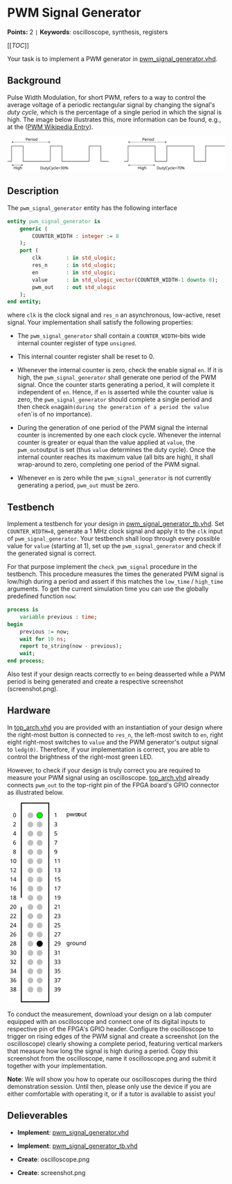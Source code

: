 
# PWM Signal Generator

**Points:** 2 `|` **Keywords**: oscilloscope, synthesis, registers

[[_TOC_]]

Your task is to implement a PWM generator in [pwm_signal_generator.vhd](src/pwm_signal_generator.vhd).


## Background

Pulse Width Modulation, for short PWM, refers to a way to control the average voltage of a periodic rectangular signal by changing the signal's *duty cycle*, which is the percentage of a single period in which the signal is high.
The image below illustrates this, more information can be found, e.g., at the ([PWM Wikipedia Entry](https://en.wikipedia.org/wiki/Pulse-width_modulation)).


![PWM Illustration](.mdata/pwm.svg)



## Description

The `pwm_signal_generator` entity has the following interface


```vhdl
entity pwm_signal_generator is
	generic (
		COUNTER_WIDTH : integer := 8
	);
	port (
		clk        : in std_ulogic;
		res_n      : in std_ulogic;
		en         : in std_ulogic;
		value      : in std_ulogic_vector(COUNTER_WIDTH-1 downto 0);
		pwm_out    : out std_ulogic
	);
end entity;
```


where `clk` is the clock signal and `res_n` an asynchronous, low-active, reset signal.
Your implementation shall satisfy the following properties:

- The `pwm_signal_generator` shall contain a `COUNTER_WIDTH`-bits wide internal counter register of type `unsigned`.

- This internal counter register shall be reset to 0.

- Whenever the internal counter is zero, check the enable signal `en`.
  If it is high, the `pwm_signal_generator` shall generate one period of the PWM signal.
  Once the counter starts generating a period, it will complete it independent of `en`.
  Hence, if `en` is asserted while the counter value is zero, the `pwm_signal_generator` should complete a single period and then check `en`again` (during the generation of a period the value of `en`is of no importance).

- During the generation of one period of the PWM signal the internal counter is incremented by one each clock cycle.
  Whenever the internal counter is greater or equal than the value applied at `value`, the `pwm_out`output is set (thus `value` determines the duty cycle).
  Once the internal counter reaches its maximum value (all bits are high), it shall wrap-around to zero, completing one period of the PWM signal.

- Whenever `en` is zero while the `pwm_signal_generator` is not currently generating a period, `pwm_out` must be zero.




## Testbench

Implement a testbench for your design in [pwm_signal_generator_tb.vhd](tb/pwm_signal_generator_tb.vhd).
Set `COUNTER_WIDTH=8`, generate a 1 MHz clock signal and apply it to the `clk` input of `pwm_signal_generator`.
Your testbench shall loop through every possible value for `value` (starting at 1), set up the `pwm_signal_generator` and check if the generated signal is correct.


For that purpose implement the `check_pwm_signal` procedure in the testbench.
This procedure measures the times the generated PWM signal is low/high during a period and assert if this matches the `low_time` / `high_time` arguments.
To get the current simulation time you can use the globally predefined function `now`:



```vhdl
process is
	variable previous : time;
begin
	previous := now;
	wait for 10 ns;
	report to_string(now - previous);
	wait;
end process;
```


Also test if your design reacts correctly to `en` being deasserted while a PWM period is being generated and create a respective screenshot (screenshot.png).




## Hardware

In [top_arch.vhd](top_arch.vhd) you are provided with an instantiation of your design where the right-most button is connected to `res_n`, the left-most switch to `en`, right eight right-most switches to `value` and the PWM generator's output signal to `ledg(0)`.
Therefore, if your implementation is correct, you are able to control the brightness of the right-most green LED.


However, to check if your design is truly correct you are required to measure your PWM signal using an oscilloscope.
[top_arch.vhd](top_arch.vhd) already connects `pwm_out` to the top-right pin of the FPGA board's GPIO connector as illustrated below.


![GPIO Connector](.mdata/gpio_connector.svg)

To conduct the measurement, download your design on a lab computer equipped with an oscilloscope and connect one of its digital inputs to respective pin of the FPGA's GPIO header.
Configure the oscilloscope to trigger on rising edges of the PWM signal and create a screenshot (on the oscilloscope) clearly showing a complete period, featuring vertical markers that measure how long the signal is high during a period.
Copy this screenshot from the oscilloscope, name it oscilloscope.png and submit it together with your implementation.


**Note**: We will show you how to operate our oscilloscopes during the third demonstration session.
Until then, please only use the device if you are either comfortable with operating it, or if a tutor is available to assist you!



## Delieverables

- **Implement**: [pwm_signal_generator.vhd](src/pwm_signal_generator.vhd)

- **Implement**: [pwm_signal_generator_tb.vhd](tb/pwm_signal_generator_tb.vhd)

- **Create**: oscilloscope.png

- **Create**: screenshot.png
